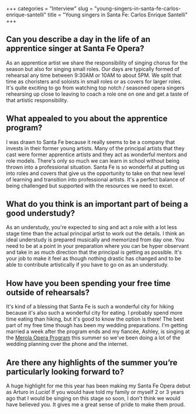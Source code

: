 +++
categories = "Interview"
slug = "young-singers-in-santa-fe-carlos-enrique-santelli"
title = "Young singers in Santa Fe: Carlos Enrique Santelli"
+++

## Can you describe a day in the life of an apprentice singer at Santa Fe Opera?

As an apprentice artist we share the responsibility of singing chorus for the season but also for singing small roles. Our days are typically formed of rehearsal any time between 9:30AM or 10AM to about 5PM. We split that time as choristers and soloists in small roles or as covers for larger roles. It's quite exciting to go from watching top notch / seasoned opera singers rehearsing up close to leaving to coach a role one on one and get a taste of that artistic responsibility.

## What appealed to you about the apprentice program?

I was drawn to Santa Fe because it really seems to be a company that invests in their former young artists. Many of the principal artists that they cast were former apprentice artists and they act as wonderful mentors and role models. There's only so much we can learn in school without being thrown into a professional situation. Santa Fe is so wonderful at putting us into roles and covers that give us the opportunity to take on that new level of learning and transition into professional artists. It's a perfect balance of being challenged but supported with the resources we need to excel.
 
## What do you think is an important part of being a good understudy?
 
As an understudy, you're expected to sing and act a role with a lot less stage time than the actual principal artist to work out the details. I think an ideal understudy is prepared musically and memorized from day one. You need to be at a point in your preparation where you can be hyper observant and take in as much direction that the principal is getting as possible. It's your job to make it feel as though nothing drastic has changed and to be able to contribute artistically if you have to go on as an understudy.

## How have you been spending your free time outside of rehearsals?
 
It's kind of a blessing that Santa Fe is such a wonderful city for hiking because it's also such a wonderful city for eating. I probably spend more time eating than hiking, but it's good to know the option is there! The best part of my free time though has been my wedding preparations. I'm getting married a week after the program ends and my fiancée, Ashley, is singing at the [Merola Opera Program](/scene/companies/merola-opera-program/) this summer so we've been doing a lot of the wedding planning over the phone and the internet. 
 
## Are there any highlights of the summer you’re particularly looking forward to?

A huge highlight for me this year has been making my Santa Fe Opera debut as Arturo in *Lucia*! If you would have told my family or myself 2 or 3 years ago that I would be singing on this stage so soon, I don't think we would have believed you. It gives me a great sense of pride to make them proud. 
